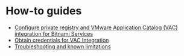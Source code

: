 # How-to guides

- [Configure private registry and VMware Application Catalog (VAC) integration for Bitnami Services](configure-private-reg-integration.hbs.md)
- [Obtain credentials for VAC Integration](obtain-credentials-for-vac-integration.hbs.md)
- [Troubleshooting and known limitations](../../services-toolkit/how-to-guides/troubleshooting.hbs.md#stk-debug-dynamic-provisioning)
